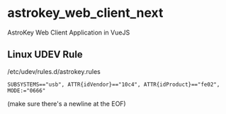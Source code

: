 # astrokey_web_client_next
AstroKey Web Client Application in VueJS


## Linux UDEV Rule
/etc/udev/rules.d/astrokey.rules

```
SUBSYSTEMS=="usb", ATTR{idVendor}=="10c4", ATTR{idProduct}=="fe02", MODE:="0666"

```

(make sure there's a newline at the EOF)
